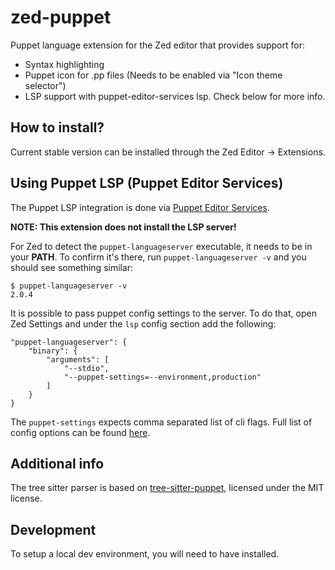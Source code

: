 # zed-puppet

Puppet language extension for the Zed editor that provides support for:

 * Syntax highlighting
 * Puppet icon for .pp files (Needs to be enabled via "Icon theme selector")
 * LSP support with puppet-editor-services lsp. Check below for more info.

## How to install?

Current stable version can be installed through the Zed Editor -> Extensions.

## Using Puppet LSP (Puppet Editor Services)

The Puppet LSP integration is done via [Puppet Editor Services](https://github.com/puppetlabs/puppet-editor-services).

__NOTE: This extension does not install the LSP server!__

For Zed to detect the `puppet-languageserver` executable, it needs to be in your __PATH__.
To confirm it's there, run `puppet-languageserver -v` and you should see something similar:

```
$ puppet-languageserver -v
2.0.4
```

It is possible to pass puppet config settings to the server. To do that, open Zed Settings and under the `lsp` config
section add the following:

```
"puppet-languageserver": {
    "binary": {
        "arguments": [
            "--stdio",
            "--puppet-settings=--environment,production"
        ]
    }
}
```

The `puppet-settings` expects comma separated list of cli flags. Full list of config options can be found [here](https://www.puppet.com/docs/puppet/7/configuration.html).

## Additional info

The tree sitter parser is based on [tree-sitter-puppet](https://github.com/tree-sitter-grammars/tree-sitter-puppet), licensed under the MIT license.

## Development

To setup a local dev environment, you will need to have installed.
